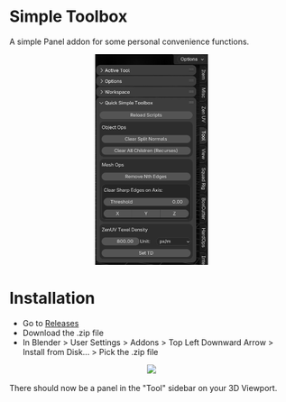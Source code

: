 # Simple Toolbox
A simple Panel addon for some personal convenience functions.

<p align="center">
<img src="https://github.com/r0fld4nc3/blender-quick-simple-toolbox/blob/main/media/Panel_Preview.png" width="200">
</p>

# Installation
* Go to [Releases](https://github.com/r0fld4nc3/blender-quick-simple-toolbox/releases)
* Download the .zip file
* In Blender > User Settings > Addons > Top Left Downward Arrow > Install from Disk... > Pick the .zip file

<p align="center">
<img src="https://github.com/r0fld4nc3/blender-r0fl-quick-toolbox/blob/main/media/Install_Instructions_Blender.png" width="350">
</p>

There should now be a panel in the "Tool" sidebar on your 3D Viewport.
